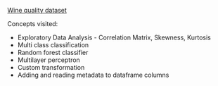 [Wine quality dataset](http://archive.ics.uci.edu/ml/datasets/Wine+Quality)

Concepts visited:
* Exploratory Data Analysis - Correlation Matrix, Skewness, Kurtosis
* Multi class classification
* Random forest classifier
* Multilayer perceptron
* Custom transformation
* Adding and reading metadata to dataframe columns
